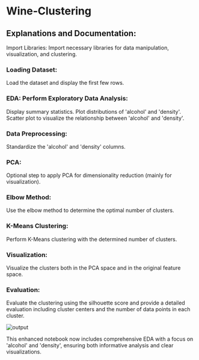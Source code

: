 # Wine-Clustering

## Explanations and Documentation:
Import Libraries: Import necessary libraries for data manipulation, visualization, and clustering.
### Loading Dataset:
Load the dataset and display the first few rows.
### EDA: Perform Exploratory Data Analysis:
Display summary statistics.
Plot distributions of 'alcohol' and 'density'.
Scatter plot to visualize the relationship between 'alcohol' and 'density'.
### Data Preprocessing:
Standardize the 'alcohol' and 'density' columns.
### PCA:
Optional step to apply PCA for dimensionality reduction (mainly for visualization).
### Elbow Method:
Use the elbow method to determine the optimal number of clusters.
### K-Means Clustering:
Perform K-Means clustering with the determined number of clusters.
### Visualization:
Visualize the clusters both in the PCA space and in the original feature space.
### Evaluation:
Evaluate the clustering using the silhouette score and provide a detailed evaluation including cluster centers and the number of data points in each cluster.

![output](https://github.com/Ehsan-Taheri/Wine-Clustering/assets/24533827/d85f9425-7856-45b1-bdf6-dbd6f24832b8)



This enhanced notebook now includes comprehensive EDA with a focus on 'alcohol' and 'density', ensuring both informative analysis and clear visualizations.
